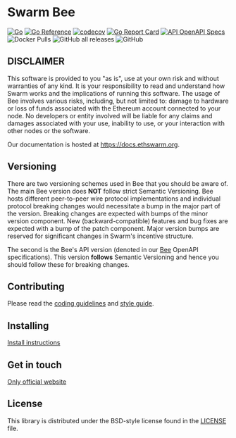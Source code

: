 # Swarm Bee

[![Go](https://github.com/ethersphere/bee/workflows/Go/badge.svg)](https://github.com/ethersphere/bee/actions)
[![Go Reference](https://pkg.go.dev/badge/github.com/ethersphere/bee.svg)](https://pkg.go.dev/github.com/ethersphere/bee)
[![codecov](https://codecov.io/gh/ethersphere/bee/branch/master/graph/badge.svg?token=63RNRLO3RU)](https://codecov.io/gh/ethersphere/bee)
[![Go Report Card](https://goreportcard.com/badge/github.com/ethersphere/bee)](https://goreportcard.com/report/github.com/ethersphere/bee)
[![API OpenAPI Specs](https://img.shields.io/badge/openapi-api-blue)](https://docs.ethswarm.org/api/)
![Docker Pulls](https://img.shields.io/docker/pulls/ethersphere/bee)
![GitHub all releases](https://img.shields.io/github/downloads/ethersphere/bee/total)
![GitHub](https://img.shields.io/github/license/ethersphere/bee)

## DISCLAIMER

This software is provided to you "as is", use at your own risk and without warranties of any kind.
It is your responsibility to read and understand how Swarm works and the implications of running this software.
The usage of Bee involves various risks, including, but not limited to:
damage to hardware or loss of funds associated with the Ethereum account connected to your node.
No developers or entity involved will be liable for any claims and damages associated with your use,
inability to use, or your interaction with other nodes or the software.

Our documentation is hosted at <https://docs.ethswarm.org>.

## Versioning

There are two versioning schemes used in Bee that you should be aware of. The main Bee version does **NOT** follow
strict Semantic Versioning. Bee hosts different peer-to-peer wire protocol implementations and individual protocol breaking changes would necessitate a bump in the major part of the version. Breaking changes are expected with bumps of the minor version component. New (backward-compatible) features and bug fixes are expected with a bump of the patch component. Major version bumps are reserved for significant changes in Swarm's incentive structure.

The second is the Bee's API version (denoted in our [Bee](https://github.com/ethersphere/bee/blob/master/openapi/Swarm.yaml) OpenAPI specifications). This version **follows**
Semantic Versioning and hence you should follow these for breaking changes.

## Contributing

Please read the [coding guidelines](CODING.md) and [style guide](CODINGSTYLE.md).

## Installing

[Install instructions](https://docs.ethswarm.org/docs/installation/quick-start)

## Get in touch

[Only official website](https://www.ethswarm.org)

## License

This library is distributed under the BSD-style license found in the [LICENSE](LICENSE) file.
